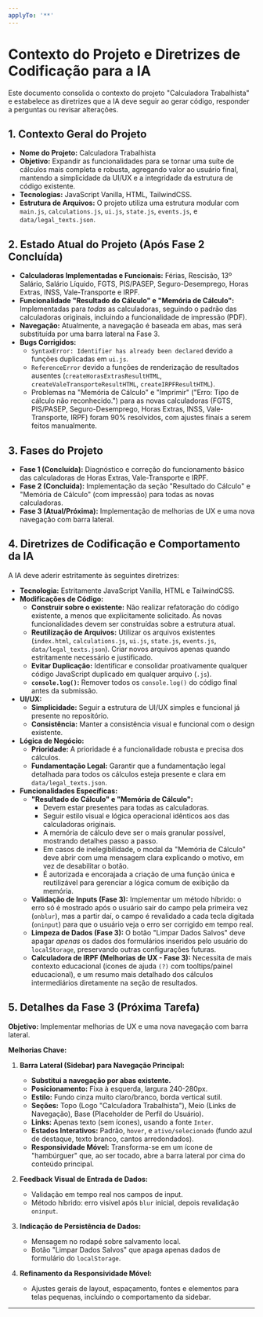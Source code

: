 ```yaml
---
applyTo: '**'
---
```

# Contexto do Projeto e Diretrizes de Codificação para a IA

Este documento consolida o contexto do projeto "Calculadora Trabalhista" e estabelece as diretrizes que a IA deve seguir ao gerar código, responder a perguntas ou revisar alterações.

## 1. Contexto Geral do Projeto

*   **Nome do Projeto:** Calculadora Trabalhista
*   **Objetivo:** Expandir as funcionalidades para se tornar uma suíte de cálculos mais completa e robusta, agregando valor ao usuário final, mantendo a simplicidade da UI/UX e a integridade da estrutura de código existente.
*   **Tecnologias:** JavaScript Vanilla, HTML, TailwindCSS.
*   **Estrutura de Arquivos:** O projeto utiliza uma estrutura modular com `main.js`, `calculations.js`, `ui.js`, `state.js`, `events.js`, e `data/legal_texts.json`.

## 2. Estado Atual do Projeto (Após Fase 2 Concluída)

*   **Calculadoras Implementadas e Funcionais:** Férias, Rescisão, 13º Salário, Salário Líquido, FGTS, PIS/PASEP, Seguro-Desemprego, Horas Extras, INSS, Vale-Transporte e IRPF.
*   **Funcionalidade "Resultado do Cálculo" e "Memória de Cálculo":** Implementadas para *todas* as calculadoras, seguindo o padrão das calculadoras originais, incluindo a funcionalidade de impressão (PDF).
*   **Navegação:** Atualmente, a navegação é baseada em abas, mas será substituída por uma barra lateral na Fase 3.
*   **Bugs Corrigidos:**
    *   `SyntaxError: Identifier has already been declared` devido a funções duplicadas em `ui.js`.
    *   `ReferenceError` devido a funções de renderização de resultados ausentes (`createHorasExtrasResultHTML`, `createValeTransporteResultHTML`, `createIRPFResultHTML`).
    *   Problemas na "Memória de Cálculo" e "Imprimir" ("Erro: Tipo de cálculo não reconhecido.") para as novas calculadoras (FGTS, PIS/PASEP, Seguro-Desemprego, Horas Extras, INSS, Vale-Transporte, IRPF) foram 90% resolvidos, com ajustes finais a serem feitos manualmente.

## 3. Fases do Projeto

*   **Fase 1 (Concluída):** Diagnóstico e correção do funcionamento básico das calculadoras de Horas Extras, Vale-Transporte e IRPF.
*   **Fase 2 (Concluída):** Implementação da seção "Resultado do Cálculo" e "Memória de Cálculo" (com impressão) para todas as novas calculadoras.
*   **Fase 3 (Atual/Próxima):** Implementação de melhorias de UX e uma nova navegação com barra lateral.

## 4. Diretrizes de Codificação e Comportamento da IA

A IA deve aderir estritamente às seguintes diretrizes:

*   **Tecnologia:** Estritamente JavaScript Vanilla, HTML e TailwindCSS.
*   **Modificações de Código:**
    *   **Construir sobre o existente:** Não realizar refatoração do código existente, a menos que explicitamente solicitado. As novas funcionalidades devem ser construídas sobre a estrutura atual.
    *   **Reutilização de Arquivos:** Utilizar os arquivos existentes (`index.html`, `calculations.js`, `ui.js`, `state.js`, `events.js`, `data/legal_texts.json`). Criar novos arquivos apenas quando estritamente necessário e justificado.
    *   **Evitar Duplicação:** Identificar e consolidar proativamente qualquer código JavaScript duplicado em qualquer arquivo (`.js`).
    *   **`console.log()`:** Remover todos os `console.log()` do código final antes da submissão.
*   **UI/UX:**
    *   **Simplicidade:** Seguir a estrutura de UI/UX simples e funcional já presente no repositório.
    *   **Consistência:** Manter a consistência visual e funcional com o design existente.
*   **Lógica de Negócio:**
    *   **Prioridade:** A prioridade é a funcionalidade robusta e precisa dos cálculos.
    *   **Fundamentação Legal:** Garantir que a fundamentação legal detalhada para todos os cálculos esteja presente e clara em `data/legal_texts.json`.
*   **Funcionalidades Específicas:**
    *   **"Resultado do Cálculo" e "Memória de Cálculo":**
        *   Devem estar presentes para todas as calculadoras.
        *   Seguir estilo visual e lógica operacional idênticos aos das calculadoras originais.
        *   A memória de cálculo deve ser o mais granular possível, mostrando detalhes passo a passo.
        *   Em casos de inelegibilidade, o modal da "Memória de Cálculo" deve abrir com uma mensagem clara explicando o motivo, em vez de desabilitar o botão.
        *   É autorizada e encorajada a criação de uma função única e reutilizável para gerenciar a lógica comum de exibição da memória.
    *   **Validação de Inputs (Fase 3):** Implementar um método híbrido: o erro só é mostrado após o usuário sair do campo pela primeira vez (`onblur`), mas a partir daí, o campo é revalidado a cada tecla digitada (`oninput`) para que o usuário veja o erro ser corrigido em tempo real.
    *   **Limpeza de Dados (Fase 3):** O botão "Limpar Dados Salvos" deve apagar *apenas* os dados dos formulários inseridos pelo usuário do `localStorage`, preservando outras configurações futuras.
    *   **Calculadora de IRPF (Melhorias de UX - Fase 3):** Necessita de mais contexto educacional (ícones de ajuda `(?)` com tooltips/painel educacional), e um resumo mais detalhado dos cálculos intermediários diretamente na seção de resultados.

## 5. Detalhes da Fase 3 (Próxima Tarefa)

**Objetivo:** Implementar melhorias de UX e uma nova navegação com barra lateral.

**Melhorias Chave:**

1.  **Barra Lateral (Sidebar) para Navegação Principal:**
    *   **Substitui a navegação por abas existente.**
    *   **Posicionamento:** Fixa à esquerda, largura 240-280px.
    *   **Estilo:** Fundo cinza muito claro/branco, borda vertical sutil.
    *   **Seções:** Topo (Logo "Calculadora Trabalhista"), Meio (Links de Navegação), Base (Placeholder de Perfil do Usuário).
    *   **Links:** Apenas texto (sem ícones), usando a fonte `Inter`.
    *   **Estados Interativos:** Padrão, `hover`, e `ativo/selecionado` (fundo azul de destaque, texto branco, cantos arredondados).
    *   **Responsividade Móvel:** Transforma-se em um ícone de "hambúrguer" que, ao ser tocado, abre a barra lateral por cima do conteúdo principal.

2.  **Feedback Visual de Entrada de Dados:**
    *   Validação em tempo real nos campos de input.
    *   Método híbrido: erro visível após `blur` inicial, depois revalidação `oninput`.

3.  **Indicação de Persistência de Dados:**
    *   Mensagem no rodapé sobre salvamento local.
    *   Botão "Limpar Dados Salvos" que apaga apenas dados de formulário do `localStorage`.

4.  **Refinamento da Responsividade Móvel:**
    *   Ajustes gerais de layout, espaçamento, fontes e elementos para telas pequenas, incluindo o comportamento da sidebar.

---